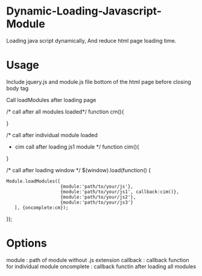 Dynamic-Loading-Javascript-Module
=================================

Loading java script dynamically, And reduce html page loading time.

Usage
=====

Include jquery.js and module.js file bottom of the html page before closing body tag

<script type="text/javascript" src="js/module.js"></script>

Call loadModules after loading page


/* call after all modules loaded*/
function cm(){

}


/* call after individual module loaded
*  cim call after loading js1 module
*/
function cim(){

}

/* call after loading window */
$(window).load(function() {
	
	Module.loadModules([
	                    {module:'path/to/your/js'},
	                    {module:'path/to/your/js1', callback:cim()},
	                    {module:'path/to/your/js2'},
	                    {module:'path/to/your/js3'}
	   ], {oncomplete:cm});
});


Options
=======
module : path of module without .js extension
callback : callback function for individual module
oncomplete : callback functin after loading all modules
